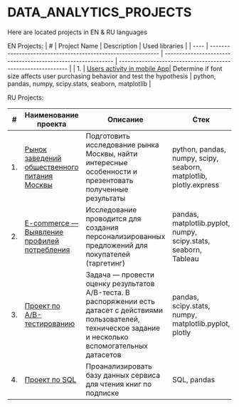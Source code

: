 # DATA_ANALYTICS_PROJECTS

Here are located projects in EN & RU languages

EN Projects:
| #    | Project Name                | Description                                                     | Used libraries                                                         |
| ---- | ------------------------------------------------------------ | ------------------------------------------------------------ | ------------------------------------------------------------ |
| 1.   | [Users activity in mobile App](https://github.com/EkaterinaVershinina/DA_77/tree/main/Project_1_EN)| Determine if font size affects user purchasing behavior and test the hypothesis  | python, pandas, numpy, scipy.stats, seaborn, matplotlib      |

RU Projects:

| #    | Наименование проекта                | Описание                                                     | Стек                                                         |
| ---- | ------------------------------------------------------------ | ------------------------------------------------------------ | ------------------------------------------------------------ |
| 1.   | [ Рынок заведений общественного питания Москвы](https://github.com/EkaterinaVershinina/DA_77/tree/main/Project_9)| Подготовить исследование рынка Москвы, найти интересные особенности и презентовать полученные результаты | python, pandas, numpy, scipy, seaborn, matplotlib, plotly.express      |
| 2.   |[E-commerce — Выявление профилей потребления](https://github.com/EkaterinaVershinina/DA_77/tree/main/Project_10) | Исследование проводится для создания персонализированных предложений для покупателей (таргетинг) |pandas, matplotlib.pyplot, numpy, scipy.stats, seaborn, Tableau |
| 3.   |[Проект по А/B-тестированию](https://github.com/EkaterinaVershinina/DA_77/tree/main/Project_2) | Задача — провести оценку результатов A/B-теста. В распоряжении есть датасет с действиями пользователей, техническое задание и несколько вспомогательных датасетов | pandas, scipy.stats, numpy, matplotlib.pyplot, plotly |
| 4.   |[Проект по SQL](https://github.com/EkaterinaVershinina/DA_77/tree/main/Project_3) | Проанализировать базу данных сервиса для чтения книг по подписке | SQL, pandas |
